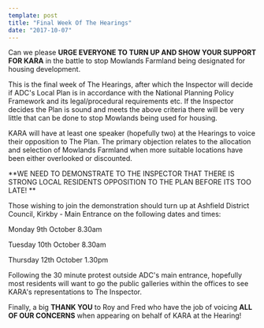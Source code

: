 ```yaml
---
template: post
title: "Final Week Of The Hearings"
date: "2017-10-07"
---
```


Can we please **URGE EVERYONE TO TURN UP AND SHOW YOUR SUPPORT FOR KARA** in the battle to stop Mowlands Farmland being designated for housing development.

This is the final week of The Hearings, after which the Inspector will decide if ADC's Local Plan is in accordance with the National Planning Policy Framework and its legal/procedural requirements etc. If the Inspector decides the Plan is sound and meets the above criteria there will be very little that can be done to stop Mowlands being used for housing.

KARA will have at least one speaker (hopefully two) at the Hearings to voice their opposition to The Plan. The primary objection relates to the allocation and selection of Mowlands Farmland when more suitable locations have been either overlooked or discounted.

**WE NEED TO DEMONSTRATE TO THE INSPECTOR THAT THERE IS STRONG LOCAL RESIDENTS OPPOSITION TO THE PLAN BEFORE ITS TOO LATE! **

Those wishing to join the demonstration should turn up at Ashfield District Council, Kirkby - Main Entrance on the following dates and times:

Monday 9th October 8.30am

Tuesday 10th October 8.30am

Thursday 12th October 1.30pm

Following the 30 minute protest outside ADC's main entrance, hopefully most residents will want to go the public galleries within the offices to see KARA's representations to The Inspector.

Finally, a big **THANK YOU** to Roy and Fred who have the job of voicing **ALL OF OUR CONCERNS** when appearing on behalf of KARA at the Hearing!

